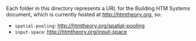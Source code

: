 Each folder in this directory represents a URL for the Building HTM Systems document, which is currently hosted at http://htmtheory.org, so:

* `spatial-pooling`: http://htmtheory.org/spatial-pooling
* `input-space`: http://htmtheory.org/input-space
